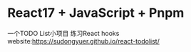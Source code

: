 # React17 + JavaScript + Pnpm
一个TODO List小项目 练习React hooks
website:https://sudongyuer.github.io/react-todolist/
